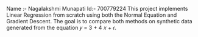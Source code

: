 Name :- Nagalakshmi Munapati Id:- 700779224 This project implements Linear Regression from scratch using both the Normal Equation and Gradient Descent. The goal is to compare both methods on synthetic data generated from the equation 𝑦 = 3 + 4 𝑥 + 𝜖.
